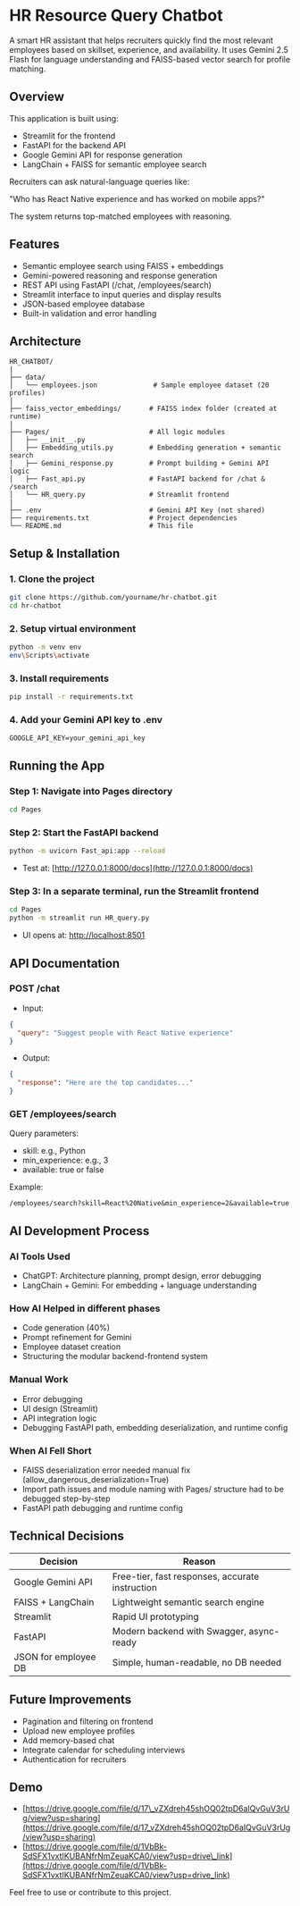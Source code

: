 # HR Resource Query Chatbot

A smart HR assistant that helps recruiters quickly find the most relevant employees based on skillset, experience, and availability. It uses Gemini 2.5 Flash for language understanding and FAISS-based vector search for profile matching.

## Overview

This application is built using:

* Streamlit for the frontend
* FastAPI for the backend API
* Google Gemini API for response generation
* LangChain + FAISS for semantic employee search

Recruiters can ask natural-language queries like:

"Who has React Native experience and has worked on mobile apps?"

The system returns top-matched employees with reasoning.

## Features

* Semantic employee search using FAISS + embeddings
* Gemini-powered reasoning and response generation
* REST API using FastAPI (/chat, /employees/search)
* Streamlit interface to input queries and display results
* JSON-based employee database
* Built-in validation and error handling

## Architecture

```
HR_CHATBOT/
|
├── data/
│   └── employees.json              # Sample employee dataset (20 profiles)
|
├── faiss_vector_embeddings/       # FAISS index folder (created at runtime)
|
├── Pages/                         # All logic modules
│   ├── __init__.py
│   ├── Embedding_utils.py         # Embedding generation + semantic search
│   ├── Gemini_response.py         # Prompt building + Gemini API logic
│   ├── Fast_api.py                # FastAPI backend for /chat & /search
│   └── HR_query.py                # Streamlit frontend
|
├── .env                           # Gemini API Key (not shared)
├── requirements.txt               # Project dependencies
└── README.md                      # This file
```

## Setup & Installation

### 1. Clone the project

```bash
git clone https://github.com/yourname/hr-chatbot.git
cd hr-chatbot
```

### 2. Setup virtual environment

```bash
python -m venv env
env\Scripts\activate
```

### 3. Install requirements

```bash
pip install -r requirements.txt
```

### 4. Add your Gemini API key to .env

```
GOOGLE_API_KEY=your_gemini_api_key
```

## Running the App

### Step 1: Navigate into Pages directory

```bash
cd Pages
```

### Step 2: Start the FastAPI backend

```bash
python -m uvicorn Fast_api:app --reload
```

* Test at: [http://127.0.0.1:8000/docs](http://127.0.0.1:8000/docs)

### Step 3: In a separate terminal, run the Streamlit frontend

```bash
cd Pages
python -m streamlit run HR_query.py
```

* UI opens at: [http://localhost:8501](http://localhost:8501)

## API Documentation

### POST /chat

* Input:

```json
{
  "query": "Suggest people with React Native experience"
}
```

* Output:

```json
{
  "response": "Here are the top candidates..."
}
```

### GET /employees/search

Query parameters:

* skill: e.g., Python
* min\_experience: e.g., 3
* available: true or false

Example:

```
/employees/search?skill=React%20Native&min_experience=2&available=true
```

## AI Development Process

### AI Tools Used

* ChatGPT: Architecture planning, prompt design, error debugging
* LangChain + Gemini: For embedding + language understanding

### How AI Helped in different phases

* Code generation (40%)
* Prompt refinement for Gemini
* Employee dataset creation
* Structuring the modular backend-frontend system

### Manual Work

* Error debugging
* UI design (Streamlit)
* API integration logic
* Debugging FastAPI path, embedding deserialization, and runtime config

### When AI Fell Short

* FAISS deserialization error needed manual fix (allow\_dangerous\_deserialization=True)
* Import path issues and module naming with Pages/ structure had to be debugged step-by-step
* FastAPI path debugging and runtime config

## Technical Decisions

| Decision             | Reason                                          |
| -------------------- | ----------------------------------------------- |
| Google Gemini API    | Free-tier, fast responses, accurate instruction |
| FAISS + LangChain    | Lightweight semantic search engine              |
| Streamlit            | Rapid UI prototyping                            |
| FastAPI              | Modern backend with Swagger, async-ready        |
| JSON for employee DB | Simple, human-readable, no DB needed            |

## Future Improvements

* Pagination and filtering on frontend
* Upload new employee profiles
* Add memory-based chat
* Integrate calendar for scheduling interviews
* Authentication for recruiters

## Demo

* [https://drive.google.com/file/d/17\_vZXdreh45shOQ02tpD6aIQvGuV3rUg/view?usp=sharing](https://drive.google.com/file/d/17_vZXdreh45shOQ02tpD6aIQvGuV3rUg/view?usp=sharing)
* [https://drive.google.com/file/d/1VbBk-SdSFX1vxtIKUBANfrNmZeuaKCA0/view?usp=drive\_link](https://drive.google.com/file/d/1VbBk-SdSFX1vxtIKUBANfrNmZeuaKCA0/view?usp=drive_link)

Feel free to use or contribute to this project.
